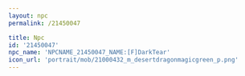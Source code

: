 ```yaml
---
layout: npc
permalink: /21450047

title: Npc
id: '21450047'
npc_name: 'NPCNAME_21450047_NAME:[F]DarkTear'
icon_url: 'portrait/mob/21000432_m_desertdragonmagicgreen_p.png'
---
```

